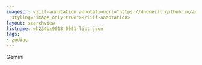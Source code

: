 ```yaml
---
imagescr: <iiif-annotation annotationurl="https://dnoneill.github.io/annotate/annotations/wh234bz9013-0001-003.json"
  styling="image_only:true"></iiif-annotation>
layout: searchview
listname: wh234bz9013-0001-list.json
tags:
- zodiac
---
```

Gemini
